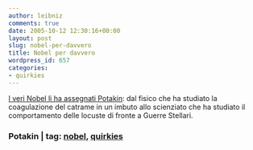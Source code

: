 ```yaml
---
author: leibniz
comments: true
date: 2005-10-12 12:30:16+00:00
layout: post
slug: nobel-per-davvero
title: Nobel per davvero
wordpress_id: 657
categories:
- quirkies
---
```


[I veri Nobel li ha assegnati Potakin](http://potakin.blogspot.com/2005/10/ig-nobel.html): dal fisico che ha studiato la coagulazione del catrame in un imbuto allo scienziato che ha studiato il comportamento delle locuste di fronte a Guerre Stellari. 

### Potakin | tag: [nobel](http://www.technorati.com/tags/nobel), [quirkies](http://www.technorati.com/tags/quirkies)
